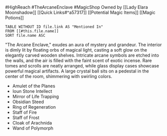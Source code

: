 #HighReach #TheArcaneEnclave #MagicShop
Owned by [[Lady Elara Moonshadow]]
[[Quick Links#^a57317]]
[[Potential Magic Items]]
[[Magic Potions]]

```dataview
TABLE WITHOUT ID file.link AS "Mentioned In"
FROM [[#this.file.name]]
SORT file.name ASC
```


"The Arcane Enclave," exudes an aura of mystery and grandeur. The interior is dimly lit by floating orbs of magical light, casting a soft glow on the elegantly carved wooden shelves. Intricate arcane symbols are etched into the walls, and the air is filled with the faint scent of exotic incense. Rare tomes and scrolls are neatly arranged, while glass display cases showcase powerful magical artifacts. A large crystal ball sits on a pedestal in the center of the room, shimmering with swirling colors.

- Amulet of the Planes
- Ioun Stone Intellect
- Mirror of Life Trapping
- Obsidian Steed
- Ring of Regeneration
- Staff of Fire
- Staff of Frost
- Cloak of Arachnida
- Wand of Polymorph
